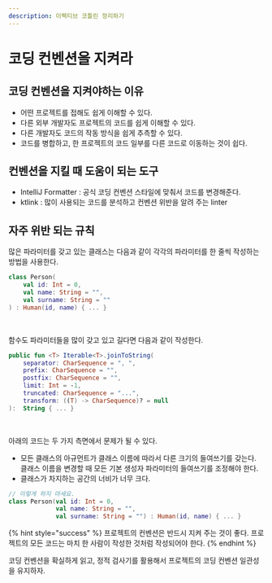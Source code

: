 ```yaml
---
description: 이펙티브 코틀린 정리하기
---
```


# 코딩 컨벤션을 지켜라

## 코딩 컨벤션을 지켜야하는 이유

- 어떤 프로젝트를 접해도 쉽게 이해할 수 있다.
- 다른 외부 개발자도 프로젝트의 코드를 쉽게 이해할 수 있다.
- 다른 개발자도 코드의 작동 방식을 쉽게 추측할 수 있다.
- 코드를 병합하고, 한 프로젝트의 코드 일부를 다른 코드로 이동하는 것이 쉽다.

## 컨벤션을 지킬 때 도움이 되는 도구

- IntelliJ Formatter : 공식 코딩 컨벤션 스타일에 맞춰서 코드를 변경해준다.
- ktlink : 많이 사용되는 코드를 분석하고 컨벤션 위반을 알려 주는 linter

## 자주 위반 되는 규칙

많은 파라미터를 갖고 있는 클래스는 다음과 같이 각각의 파라미터를 한 줄씩 작성하는 방법을 사용한다.

```kotlin
class Person(
    val id: Int = 0,
    val name: String = "",
    val surname: String = ""
) : Human(id, name) { ... }
```

<br>

함수도 파라미터들을 많이 갖고 있고 길다면 다음과 같이 작성한다.

```kotlin
public fun <T> Iterable<T>.joinToString(
    separator: CharSequence = ", ",
    prefix: CharSequence = "",
    postfix: CharSequence = "",
    limit: Int = -1,
    truncated: CharSequence = "...",
    transform: ((T) -> CharSequence)? = null
):  String { ... }
```

<br>

아래의 코드는 두 가지 측면에서 문제가 될 수 있다.

- 모든 클래스의 아규먼트가 클래스 이름에 따라서 다른 크기의 들여쓰기를 갖는다. 클래스 이름을 변경할 때 모든 기본 생성자 파라미터의 들여쓰기를 조정해야 한다.
- 클래스가 차지하는 공간의 너비가 너무 크다.

```kotlin
// 이렇게 하지 마세요.
class Person(val id: Int = 0,
             val name: String = "",
             val surname: String = "") : Human(id, name) { ... }
```

{% hint style="success" %}
프로젝트의 컨벤션은 반드시 지켜 주는 것이 좋다. 프로젝트의 모든 코드는 마치 한 사람이 작성한 것처럼 작성되어야 한다.
{% endhint %}

코딩 컨벤션을 확실하게 읽고, 정적 검사기를 활용해서 프로젝트의 코딩 컨벤션 일관성을 유지하자.